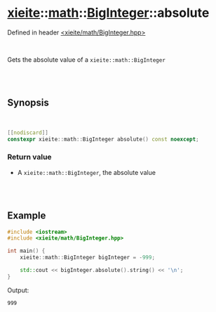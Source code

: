 # [xieite](../../xieite.md)::[math](../../math.md)::[BigInteger](../BigInteger.md)::absolute
Defined in header [<xieite/math/BigInteger.hpp>](../../../include/xieite/math/BigInteger.hpp)

<br/>

Gets the absolute value of a `xieite::math::BigInteger`

<br/><br/>

## Synopsis

<br/>

```cpp
[[nodiscard]]
constexpr xieite::math::BigInteger absolute() const noexcept;
```
### Return value
- A `xieite::math::BigInteger`, the absolute value

<br/><br/>

## Example
```cpp
#include <iostream>
#include <xieite/math/BigInteger.hpp>

int main() {
	xieite::math::BigInteger bigInteger = -999;

	std::cout << bigInteger.absolute().string() << '\n';
}
```
Output:
```
999
```
